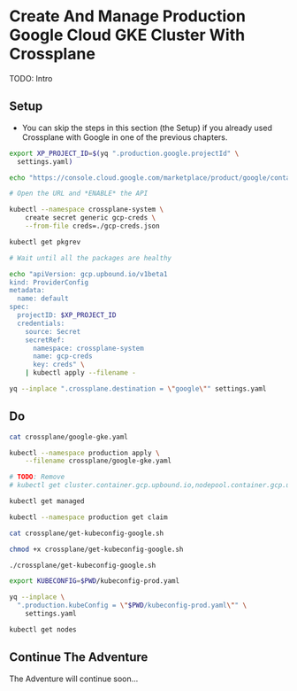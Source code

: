 # Create And Manage Production Google Cloud GKE Cluster With Crossplane

TODO: Intro

## Setup

* You can skip the steps in this section (the Setup) if you already used Crossplane with Google in one of the previous chapters.

```bash
export XP_PROJECT_ID=$(yq ".production.google.projectId" \
  settings.yaml)

echo "https://console.cloud.google.com/marketplace/product/google/container.googleapis.com?project=$XP_PROJECT_ID"

# Open the URL and *ENABLE* the API

kubectl --namespace crossplane-system \
    create secret generic gcp-creds \
    --from-file creds=./gcp-creds.json

kubectl get pkgrev

# Wait until all the packages are healthy

echo "apiVersion: gcp.upbound.io/v1beta1
kind: ProviderConfig
metadata:
  name: default
spec:
  projectID: $XP_PROJECT_ID
  credentials:
    source: Secret
    secretRef:
      namespace: crossplane-system
      name: gcp-creds
      key: creds" \
    | kubectl apply --filename -

yq --inplace ".crossplane.destination = \"google\"" settings.yaml
```

## Do

```bash
cat crossplane/google-gke.yaml

kubectl --namespace production apply \
    --filename crossplane/google-gke.yaml

# TODO: Remove
# kubectl get cluster.container.gcp.upbound.io,nodepool.container.gcp.upbound.io,release.helm.crossplane.io,object.kubernetes.crossplane.io

kubectl get managed

kubectl --namespace production get claim

cat crossplane/get-kubeconfig-google.sh

chmod +x crossplane/get-kubeconfig-google.sh

./crossplane/get-kubeconfig-google.sh

export KUBECONFIG=$PWD/kubeconfig-prod.yaml

yq --inplace \
  ".production.kubeConfig = \"$PWD/kubeconfig-prod.yaml\"" \
    settings.yaml

kubectl get nodes
```

## Continue The Adventure

The Adventure will continue soon...
